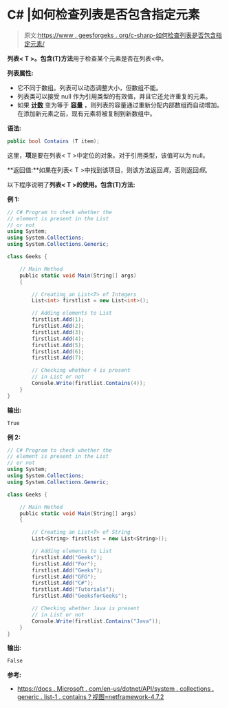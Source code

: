 # C# |如何检查列表是否包含指定元素

> 原文:[https://www . geesforgeks . org/c-sharp-如何检查列表是否包含指定元素/](https://www.geeksforgeeks.org/c-sharp-how-to-check-whether-a-list-contains-a-specified-element/)

**列表< T >。包含(T)方法**用于检查某个元素是否在列表<中。

**列表属性:**

*   它不同于数组。列表可以动态调整大小，但数组不能。
*   列表类可以接受 null 作为引用类型的有效值，并且它还允许重复的元素。
*   如果 **[计数](https://www.geeksforgeeks.org/c-count-the-total-number-of-elements-in-the-list/)** 变为等于 **[容量](https://www.geeksforgeeks.org/c-count-the-total-number-of-elements-in-the-list/)** ，则列表的容量通过重新分配内部数组而自动增加。在添加新元素之前，现有元素将被复制到新数组中。

**语法:**

```cs
public bool Contains (T item);
```

这里，**项**是要在列表< T >中定位的对象。对于引用类型，该值可以为 null。

**返回值:**如果在列表< T >中找到该项目，则该方法返回*真*，否则返回*假*。

以下程序说明了**列表< T >的使用。包含(T)方法:**

**例 1:**

```cs
// C# Program to check whether the
// element is present in the List
// or not
using System;
using System.Collections;
using System.Collections.Generic;

class Geeks {

    // Main Method
    public static void Main(String[] args)
    {

        // Creating an List<T> of Integers
        List<int> firstlist = new List<int>();

        // Adding elements to List
        firstlist.Add(1);
        firstlist.Add(2);
        firstlist.Add(3);
        firstlist.Add(4);
        firstlist.Add(5);
        firstlist.Add(6);
        firstlist.Add(7);

        // Checking whether 4 is present
        // in List or not
        Console.Write(firstlist.Contains(4));
    }
}
```

**输出:**

```cs
True

```

**例 2:**

```cs
// C# Program to check whether the
// element is present in the List
// or not
using System;
using System.Collections;
using System.Collections.Generic;

class Geeks {

    // Main Method
    public static void Main(String[] args)
    {

        // Creating an List<T> of String
        List<String> firstlist = new List<String>();

        // Adding elements to List
        firstlist.Add("Geeks");
        firstlist.Add("For");
        firstlist.Add("Geeks");
        firstlist.Add("GFG");
        firstlist.Add("C#");
        firstlist.Add("Tutorials");
        firstlist.Add("GeeksforGeeks");

        // Checking whether Java is present
        // in List or not
        Console.Write(firstlist.Contains("Java"));
    }
}
```

**输出:**

```cs
False

```

**参考:**

*   [https://docs . Microsoft . com/en-us/dotnet/API/system . collections . generic . list-1 . contains？视图=netframework-4.7.2](https://docs.microsoft.com/en-us/dotnet/api/system.collections.generic.list-1.contains?view=netframework-4.7.2)